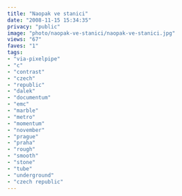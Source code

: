```yaml
---
title: "Naopak ve stanici"
date: "2008-11-15 15:34:35"
privacy: "public"
image: "photo/naopak-ve-stanici/naopak-ve-stanici.jpg"
views: "67"
faves: "1"
tags:
- "via-pixelpipe"
- "c"
- "contrast"
- "czech"
- "republic"
- "dalek"
- "documentum"
- "emc"
- "marble"
- "metro"
- "momentum"
- "november"
- "prague"
- "praha"
- "rough"
- "smooth"
- "stone"
- "tube"
- "underground"
- "czech republic"
---
```

<a href="/photos/2008/11/16/naopak-ve-stanici"></a>
